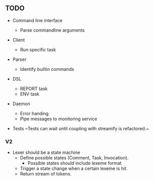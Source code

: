 ## TODO
- Command line interface
  - Parse commandline arguments

- Client
  - Run specific task

- Parser
  - Identify builtin commands

- DSL
  - REPORT task
  - ENV task

- Daemon
  - Error handing
  - Pipe messages to monitoring service

- Tests
  ~Tests can wait until coupling with streamify is refactored.~


### V2

- Lexer should be a state machine
  - Define possible states (Comment, Task, Invocation).
    - Possible states should include lexeme format
  - Trigger a state change when a certain lexeme is hit.
  - Return stream of tokens.
